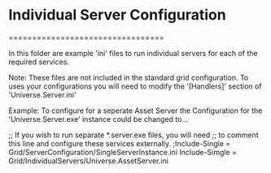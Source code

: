 # Individual Server Configuration
=================================

In this folder are example 'ini' files to run individual servers for each of the required services.

Note:  These files are not included in the standard grid configuration.
To uses your configurations you will need to modify the '[Handlers]' 
section of 'Universe.Server.ini'

Example: To configure for a seperate Asset Server the Configuration for
the 'Universe.Server.exe' instance could be changed to...

;; If you wish to run separate *.server.exe files, you will need
;; to comment this line and configure these services externally.
;Include-Single = Grid/ServerConfiguration/SingleServerInstance.ini
Include-Simgle = Grid/IndividualServers/Universe.AssetServer.ini

